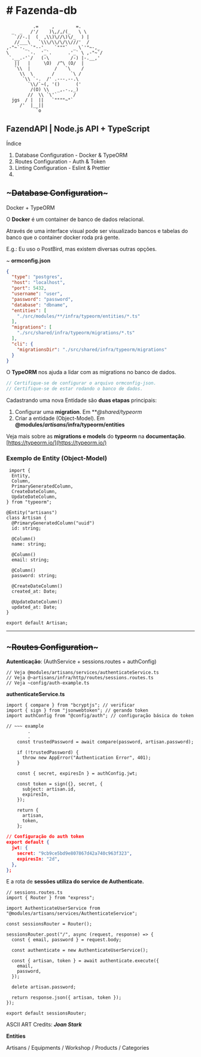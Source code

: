 # # Fazenda-db

```
          .=     ,        =.
  _  _   /'/    )\,/,/(_   \ \
   `//-.|  (  ,\\)\//\)\/_  ) |
   //___\   `\\\/\\/\/\\///'  /
,-"~`-._ `"--'_   `"""`  _ \`'"~-,_
\       `-.  '_`.      .'_` \ ,-"~`/
 `.__.-'`/   (-\        /-) |-.__,'
   ||   |     \O)  /^\ (O/  |
   `\\  |         /   `\    /
     \\  \       /      `\ /
      `\\ `-.  /' .---.--.\
        `\\/`~(, '()      ('
         /(O) \\   _,.-.,_)
        //  \\ `\'`      /
  jgs  / |  ||   `""""~"`
     /'  |__||
           `o
```

## **FazendAPI | Node.js API + TypeScript**

Índice

1. Database Configuration - Docker & TypeORM
2. Routes Configuration - Auth & Token
3. Linting Configuration - Eslint & Prettier
4.

## ~~~~~**Database Configuration**~~~~~

Docker + TypeORM

O **Docker** é um container de banco de dados relacional.

Através de uma interface visual pode ser visualizado bancos e tabelas do banco que o container docker roda prá gente.

E.g.: Eu uso o PostBird, mas existem diversas outras opções.

~ **ormconfig.json**

```json
{
  "type": "postgres",
  "host": "localhost",
  "port": 5432,
  "username": "user",
  "password": "password",
  "database": "dbname",
  "entities": [
    "./src/modules/**/infra/typeorm/entities/*.ts"
  ],
  "migrations": [
    "./src/shared/infra/typeorm/migrations/*.ts"
  ],
  "cli": {
    "migrationsDir": "./src/shared/infra/typeorm/migrations"
  }
}
```

O **TypeORM** nos ajuda a lidar com as migrations no banco de dados.

```jsx
// Certifique-se de configurar o arquivo ormconfig-json.
// Certifique-se de estar rodando o banco de dados.
```

Cadastrando uma nova Entidade são **duas etapas** principais:

1. Configurar uma **migration**. Em ***@*shared/typeorm**
2. Criar a entidade (Object-Model). Em **@modules/***artisans***/infra/typeorm/entities**

Veja mais sobre as **migrations e models** do **typeorm** na **documentação**. [https://typeorm.io/](https://typeorm.io/)

### Exemplo de Entity (Object-Model)

```tsx
 import {
  Entity,
  Column,
  PrimaryGeneratedColumn,
  CreateDateColumn,
  UpdateDateColumn,
} from "typeorm";

@Entity("artisans")
class Artisan {
  @PrimaryGeneratedColumn("uuid")
  id: string;

  @Column()
  name: string;

  @Column()
  email: string;

  @Column()
  password: string;

  @CreateDateColumn()
  created_at: Date;

  @UpdateDateColumn()
  updated_at: Date;
}

export default Artisan;
```

---

## ~~~~~**Routes Configuration**~~~~~

**Autenticação**: (AuthService + sessions.routes + authConfig)

```tsx
// Veja @modules/artisans/services/authenticateService.ts
// Veja @~artisans/infra/http/routes/sessions.routes.ts
// Veja ~config/auth-example.ts
```

**authenticateService.ts**

```tsx
import { compare } from "bcryptjs"; // verificar
import { sign } from "jsonwebtoken"; // gerando token
import authConfig from "@config/auth"; // configuração básica do token

// ~~~ example
		.
		.
	const trustedPassword = await compare(password, artisan.password);

    if (!trustedPassword) {
      throw new AppError("Authentication Error", 401);
    }

    const { secret, expiresIn } = authConfig.jwt;

    const token = sign({}, secret, {
      subject: artisan.id,
      expiresIn,
    });

    return {
      artisan,
      token,
    };
```

```json
// Configuração do auth token
export default {
  jwt: {
    secret: "9cb9ce5bd9e807867d42a740c963f323",
    expiresIn: "2d",
  },
};
```

E a rota de **sessões utiliza do service de Authenticate.**

```tsx
// sessions.routes.ts
import { Router } from "express";

import AuthenticateUserService from "@modules/artisans/services/AuthenticateService";

const sessionsRouter = Router();

sessionsRouter.post("/", async (request, response) => {
  const { email, password } = request.body;

  const authenticate = new AuthenticateUserService();

  const { artisan, token } = await authenticate.execute({
    email,
    password,
  });

  delete artisan.password;

  return response.json({ artisan, token });
});

export default sessionsRouter;
```

ASCII ART Credits: ***Joan Stark***

**Entities**

Artisans / Equipments / Workshop / Products / Categories
